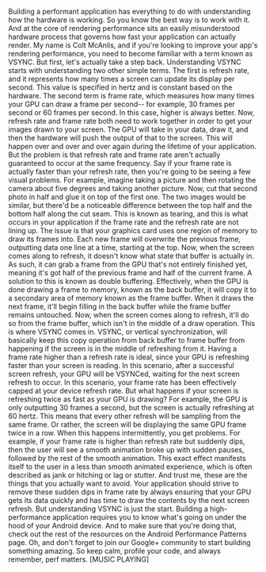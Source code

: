 Building a performant application has everything to do with understanding how the hardware is working. So you know the best way is to work with it. And at the core of rendering performance sits an easily misunderstood hardware process that governs how fast your application can actually render. My name is Colt McAnlis, and if you're looking to improve your app's rendering performance, you need to become familiar with a term known as VSYNC. But first, let's actually take a step back. Understanding VSYNC starts with understanding two other simple terms. The first is refresh rate, and it represents how many times a screen can update its display per second. This value is specified in hertz and is constant based on the hardware. The second term is frame rate, which measures how many times your GPU can draw a frame per second-- for example, 30 frames per second or 60 frames per second. In this case, higher is always better. Now, refresh rate and frame rate both need to work together in order to get your images drawn to your screen. The GPU will take in your data, draw it, and then the hardware will push the output of that to the screen. This will happen over and over and over again during the lifetime of your application. But the problem is that refresh rate and frame rate aren't actually guaranteed to occur at the same frequency. Say if your frame rate is actually faster than your refresh rate, then you're going to be seeing a few visual problems. For example, imagine taking a picture and then rotating the camera about five degrees and taking another picture. Now, cut that second photo in half and glue it on top of the first one. The two images would be similar, but there'd be a noticeable difference between the top half and the bottom half along the cut seam. This is known as tearing, and this is what occurs in your application if the frame rate and the refresh rate are not lining up. The issue is that your graphics card uses one region of memory to draw its frames into. Each new frame will overwrite the previous frame, outputting data one line at a time, starting at the top. Now, when the screen comes along to refresh, it doesn't know what state that buffer is actually in. As such, it can grab a frame from the GPU that's not entirely finished yet, meaning it's got half of the previous frame and half of the current frame. A solution to this is known as double buffering. Effectively, when the GPU is done drawing a frame to memory, known as the back buffer, it will copy it to a secondary area of memory known as the frame buffer. When it draws the next frame, it'll begin filling in the back buffer while the frame buffer remains untouched. Now, when the screen comes along to refresh, it'll do so from the frame buffer, which isn't in the middle of a draw operation. This is where VSYNC comes in. VSYNC, or vertical synchronization, will basically keep this copy operation from back buffer to frame buffer from happening if the screen is in the middle of refreshing from it. Having a frame rate higher than a refresh rate is ideal, since your GPU is refreshing faster than your screen is reading. In this scenario, after a successful screen refresh, your GPU will be VSYNCed, waiting for the next screen refresh to occur. In this scenario, your frame rate has been effectively capped at your device refresh rate. But what happens if your screen is refreshing twice as fast as your GPU is drawing? For example, the GPU is only outputting 30 frames a second, but the screen is actually refreshing at 60 hertz. This means that every other refresh will be sampling from the same frame. Or rather, the screen will be displaying the same GPU frame twice in a row. When this happens intermittently, you get problems. For example, if your frame rate is higher than refresh rate but suddenly dips, then the user will see a smooth animation broke up with sudden pauses, followed by the rest of the smooth animation. This exact effect manifests itself to the user in a less than smooth animated experience, which is often described as jank or hitching or lag or stutter. And trust me, these are the things that you actually want to avoid. Your application should strive to remove these sudden dips in frame rate by always ensuring that your GPU gets its data quickly and has time to draw the contents by the next screen refresh. But understanding VSYNC is just the start. Building a high-performance application requires you to know what's going on under the hood of your Android device. And to make sure that you're doing that, check out the rest of the resources on the Android Performance Patterns page. Oh, and don't forget to join our Google+ community to start building something amazing. So keep calm, profile your code, and always remember, perf matters. [MUSIC PLAYING]